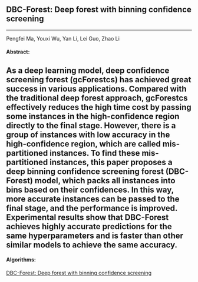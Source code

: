 ## DBC-Forest: Deep forest with binning confidence screening 
***

Pengfei Ma, Youxi Wu, Yan Li, Lei Guo, Zhao Li

#### Abstract:

As a deep learning model, deep confidence screening forest (gcForestcs) has achieved great success in various applications. Compared with the traditional deep forest approach, gcForestcs effectively reduces the high time cost by passing some instances in the high-confidence region directly to the final stage. However, there is a group of instances with low accuracy in the high-confidence region, which are called mis-partitioned instances. To find these mis-partitioned instances, this paper proposes a deep binning confidence screening forest (DBC-Forest) model, which packs all instances into bins based on their confidences. In this way, more accurate instances can be passed to the final stage, and the performance is improved. Experimental results show that DBC-Forest achieves highly accurate predictions for the same hyperparameters and is faster than other similar models to achieve the same accuracy. 
---

#### Algorithms:

[DBC-Forest: Deep forest with binning confidence screening](https://github.com/wuc567/Machine-learning/tree/main/DBC-Forest)

 
